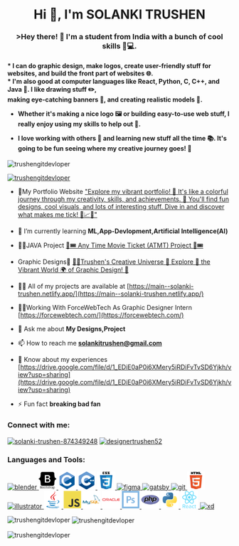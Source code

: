 <h1 align="center">Hi 👋, I'm SOLANKI TRUSHEN</h1>
<h3 align="center">>Hey there! 👋 I'm a student from India with a bunch of cool skills 🎨💻.<br></h3>
<h4>
* I can do graphic design, make logos, create user-friendly stuff for websites, and build the front part of websites 🌐. <br>
* I'm also good at computer languages like React, Python, C, C++, and Java 🧩. I like drawing stuff ✏️,<br>
making eye-catching banners 🚩, and creating realistic models 🎯. 
  
* Whether it's making a nice logo 🖼️ or building easy-to-use web stuff, I really enjoy using my skills to help out 🚀.<br>
  
* I love working with others 🤝 and learning new stuff all the time 📚. It's going to be fun seeing 
where my creative journey goes! 🌟</h4>

<p align="left"> <img src="https://komarev.com/ghpvc/?username=trushengitdevloper&label=Profile%20views&color=0e75b6&style=flat" alt="trushengitdevloper" /> </p>

<p align="left"> <a href="https://github.com/ryo-ma/github-profile-trophy"><img src="https://github-profile-trophy.vercel.app/?username=trushengitdevloper" alt="trushengitdevloper" /></a> </p>

- 💼My Portfolio Website ["Explore my vibrant portfolio! 🌟 It's like a colorful journey through my creativity, skills, and achievements. 🚀 You'll find fun designs, cool visuals, and lots of interesting stuff. Dive in and discover what makes me tick! 🎨📈🌟"](https://solanki-trushen.netlify.app/)

- 🌱 I’m currently learning **ML,App-Devlopment,Artificial Intelligence(AI)**

- 👨‍💻JAVA Project [🎥🎟️ Any Time Movie Ticket (ATMT) Project 🎥🎟️](https://github.com/trushengitdevloper/ATMT-in-java)

- Graphic Designs🎨 [🎨🌟Trushen's Creative Universe 🌌 Explore 🎒 the Vibrant World 🌍 of Graphic Design! 🎨](https://github.com/trushengitdevloper/Designs)

- 👨‍💻 All of my projects are available at [https://main--solanki-trushen.netlify.app/](https://main--solanki-trushen.netlify.app/)

- 👨‍💼Working With ForceWebTech As Graphic Designer Intern [https://forcewebtech.com/](https://forcewebtech.com/)

- 💬 Ask me about **My Designs,Project**

- 📫 How to reach me **solankitrushen@gmail.com**

- 📄 Know about my experiences [https://drive.google.com/file/d/1_EDiE0aP0i6XMery5iRDiFvTvSD6Yjkh/view?usp=sharing](https://drive.google.com/file/d/1_EDiE0aP0i6XMery5iRDiFvTvSD6Yjkh/view?usp=sharing)

- ⚡ Fun fact **breaking bad fan**

<h3 align="left">Connect with me:</h3>
<p align="left">
<a href="https://linkedin.com/in/solanki-trushen-874349248" target="blank"><img align="center" src="https://raw.githubusercontent.com/rahuldkjain/github-profile-readme-generator/master/src/images/icons/Social/linked-in-alt.svg" alt="solanki-trushen-874349248" height="30" width="40" /></a>
<a href="https://instagram.com/designertrushen52" target="blank"><img align="center" src="https://raw.githubusercontent.com/rahuldkjain/github-profile-readme-generator/master/src/images/icons/Social/instagram.svg" alt="designertrushen52" height="30" width="40" /></a>
</p>

<h3 align="left">Languages and Tools:</h3>
<p align="left"> <a href="https://www.blender.org/" target="_blank" rel="noreferrer"> <img src="https://download.blender.org/branding/community/blender_community_badge_white.svg" alt="blender" width="40" height="40"/> </a> <a href="https://getbootstrap.com" target="_blank" rel="noreferrer"> <img src="https://raw.githubusercontent.com/devicons/devicon/master/icons/bootstrap/bootstrap-plain-wordmark.svg" alt="bootstrap" width="40" height="40"/> </a> <a href="https://www.cprogramming.com/" target="_blank" rel="noreferrer"> <img src="https://raw.githubusercontent.com/devicons/devicon/master/icons/c/c-original.svg" alt="c" width="40" height="40"/> </a> <a href="https://www.w3schools.com/cpp/" target="_blank" rel="noreferrer"> <img src="https://raw.githubusercontent.com/devicons/devicon/master/icons/cplusplus/cplusplus-original.svg" alt="cplusplus" width="40" height="40"/> </a> <a href="https://www.w3schools.com/css/" target="_blank" rel="noreferrer"> <img src="https://raw.githubusercontent.com/devicons/devicon/master/icons/css3/css3-original-wordmark.svg" alt="css3" width="40" height="40"/> </a> <a href="https://www.figma.com/" target="_blank" rel="noreferrer"> <img src="https://www.vectorlogo.zone/logos/figma/figma-icon.svg" alt="figma" width="40" height="40"/> </a> <a href="https://www.gatsbyjs.com/" target="_blank" rel="noreferrer"> <img src="https://www.vectorlogo.zone/logos/gatsbyjs/gatsbyjs-icon.svg" alt="gatsby" width="40" height="40"/> </a> <a href="https://git-scm.com/" target="_blank" rel="noreferrer"> <img src="https://www.vectorlogo.zone/logos/git-scm/git-scm-icon.svg" alt="git" width="40" height="40"/> </a> <a href="https://www.w3.org/html/" target="_blank" rel="noreferrer"> <img src="https://raw.githubusercontent.com/devicons/devicon/master/icons/html5/html5-original-wordmark.svg" alt="html5" width="40" height="40"/> </a> <a href="https://www.adobe.com/in/products/illustrator.html" target="_blank" rel="noreferrer"> <img src="https://www.vectorlogo.zone/logos/adobe_illustrator/adobe_illustrator-icon.svg" alt="illustrator" width="40" height="40"/> </a> <a href="https://www.java.com" target="_blank" rel="noreferrer"> <img src="https://raw.githubusercontent.com/devicons/devicon/master/icons/java/java-original.svg" alt="java" width="40" height="40"/> </a> <a href="https://developer.mozilla.org/en-US/docs/Web/JavaScript" target="_blank" rel="noreferrer"> <img src="https://raw.githubusercontent.com/devicons/devicon/master/icons/javascript/javascript-original.svg" alt="javascript" width="40" height="40"/> </a> <a href="https://www.mysql.com/" target="_blank" rel="noreferrer"> <img src="https://raw.githubusercontent.com/devicons/devicon/master/icons/mysql/mysql-original-wordmark.svg" alt="mysql" width="40" height="40"/> </a> <a href="https://www.oracle.com/" target="_blank" rel="noreferrer"> <img src="https://raw.githubusercontent.com/devicons/devicon/master/icons/oracle/oracle-original.svg" alt="oracle" width="40" height="40"/> </a> <a href="https://www.photoshop.com/en" target="_blank" rel="noreferrer"> <img src="https://raw.githubusercontent.com/devicons/devicon/master/icons/photoshop/photoshop-line.svg" alt="photoshop" width="40" height="40"/> </a> <a href="https://www.php.net" target="_blank" rel="noreferrer"> <img src="https://raw.githubusercontent.com/devicons/devicon/master/icons/php/php-original.svg" alt="php" width="40" height="40"/> </a> <a href="https://www.python.org" target="_blank" rel="noreferrer"> <img src="https://raw.githubusercontent.com/devicons/devicon/master/icons/python/python-original.svg" alt="python" width="40" height="40"/> </a> <a href="https://reactjs.org/" target="_blank" rel="noreferrer"> <img src="https://raw.githubusercontent.com/devicons/devicon/master/icons/react/react-original-wordmark.svg" alt="react" width="40" height="40"/> </a> <a href="https://www.adobe.com/products/xd.html" target="_blank" rel="noreferrer"> <img src="https://cdn.worldvectorlogo.com/logos/adobe-xd.svg" alt="xd" width="40" height="40"/> </a> </p>

<p><img align="left" src="https://github-readme-stats.vercel.app/api/top-langs?username=trushengitdevloper&show_icons=true&locale=en&layout=compact" alt="trushengitdevloper" /></p>

<p>&nbsp;<img align="center" src="https://github-readme-stats.vercel.app/api?username=trushengitdevloper&show_icons=true&locale=en" alt="trushengitdevloper" /></p>

<p><img align="center" src="https://github-readme-streak-stats.herokuapp.com/?user=trushengitdevloper&" alt="trushengitdevloper" /></p>
